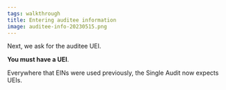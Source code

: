 ```yaml
---
tags: walkthrough
title: Entering auditee information
image: auditee-info-20230515.png
---
```


Next, we ask for the auditee UEI. 
        
**You must have a UEI**.

Everywhere that EINs were used previously, the Single Audit now expects UEIs.